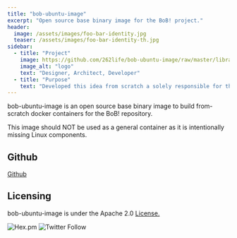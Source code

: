 ```yaml
---
title: "bob-ubuntu-image" 
excerpt: "Open source base binary image for the BoB! project."
header:
  image: /assets/images/foo-bar-identity.jpg
  teaser: /assets/images/foo-bar-identity-th.jpg
sidebar:
  - title: "Project"
    image: https://github.com/262life/bob-ubuntu-image/raw/master/library-ubuntu-logo.png
    image_alt: "logo"
    text: "Designer, Architect, Developer"
  - title: "Purpose"
    text: "Developed this idea from scratch a solely responsible for the project's direction"
---
```

bob-ubuntu-image is an open source base binary image to build from-scratch docker containers for the BoB! repository.

This image should NOT be used as a general container as it is intentionally missing Linux components.
## Github 
[Github](https://github.com/262life/bob-ubuntu-image)
## Licensing
bob-ubuntu-image is under the Apache 2.0 [License.](https://github.com/262life/bob-ubuntu-image/blob/master/LICENSE.md)

![Hex.pm](https://img.shields.io/hexpm/l/apa)
![Twitter Follow](https://img.shields.io/twitter/follow/262life_bob?style=social)
